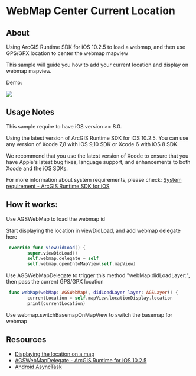 # WebMap Center Current Location

## About

Using ArcGIS Runtime SDK for iOS 10.2.5 to load a webmap, and then use GPS/GPX location to center the webmap mapview

This sample will guide you how to add your current location and display on webmap mapview. 

Demo:

![](https://media.giphy.com/media/3ds6viyCiEaOs/giphy.gif)

## Usage Notes

This sample require to have iOS version >= 8.0.

Using the latest version of ArcGIS Runtime SDK for iOS 10.2.5. You can use any version of Xcode 7,8 with iOS 9,10 SDK or Xcode 6 with iOS 8 SDK.

We recommend that you use the latest version of Xcode to ensure that you have Apple's latest bug fixes, language support, and enhancements to both Xcode and the iOS SDKs.

For more information about system requirements, please check: [System requirement  - ArcGIS Runtime SDK for iOS](https://developers.arcgis.com/ios/swift/guide/system-reqs.htm)

## How it works:

Use AGSWebMap to load the webmap id

Start displaying the location in viewDidLoad, and add webmap delegate here

```swift
 override func viewDidLoad() {
        super.viewDidLoad()
        self.webmap.delegate = self
        self.webmap.openIntoMapView(self.mapView)
```

Use AGSWebMapDelegate to trigger this method "webMap:didLoadLayer:", then pass the current GPS/GPX location

```swift
 func webMap(webMap: AGSWebMap!, didLoadLayer layer: AGSLayer!) {
        currentLocation = self.mapView.locationDisplay.location
        print(currentLocation)
```

Use webmap.switchBasemapOnMapView to switch the basemap for webmap 

## Resources

* [Displaying the location on a map](https://developers.arcgis.com/ios/swift/guide/map-gps.htm)
* [AGSWebMapDelegate - ArcGIS Runtime for iOS 10.2.5](https://developers.arcgis.com/ios/api-reference/protocol_a_g_s_web_map_delegate-p.html#a8ca3a486faf767a78a74bd7f0e678e36)
* [Android AsyncTask](https://developer.android.com/reference/android/os/AsyncTask.html)